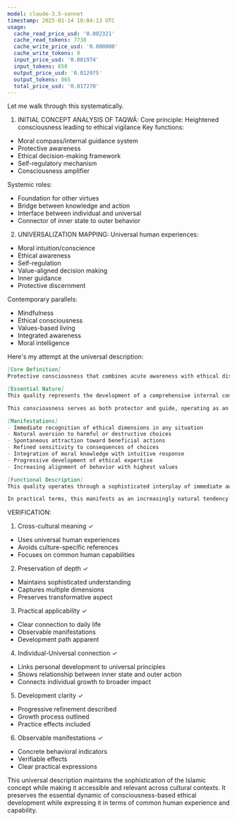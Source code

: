 ```yaml
---
model: claude-3.5-sonnet
timestamp: 2025-01-14 18:04:13 UTC
usage:
  cache_read_price_usd: '0.002321'
  cache_read_tokens: 7738
  cache_write_price_usd: '0.000000'
  cache_write_tokens: 0
  input_price_usd: '0.001974'
  input_tokens: 658
  output_price_usd: '0.012975'
  output_tokens: 865
  total_price_usd: '0.017270'
---
```


Let me walk through this systematically.

1. INITIAL CONCEPT ANALYSIS OF TAQWĀ:
Core principle: Heightened consciousness leading to ethical vigilance
Key functions:
- Moral compass/internal guidance system
- Protective awareness
- Ethical decision-making framework
- Self-regulatory mechanism
- Consciousness amplifier

Systemic roles:
- Foundation for other virtues
- Bridge between knowledge and action
- Interface between individual and universal
- Connector of inner state to outer behavior

2. UNIVERSALIZATION MAPPING:
Universal human experiences:
- Moral intuition/conscience
- Ethical awareness
- Self-regulation
- Value-aligned decision making
- Inner guidance
- Protective discernment

Contemporary parallels:
- Mindfulness
- Ethical consciousness
- Values-based living
- Integrated awareness
- Moral intelligence

Here's my attempt at the universal description:

```markdown
[Core Definition]
Protective consciousness that combines acute awareness with ethical discernment, creating an internal guidance system that both illuminates right action and guards against harmful choices. This heightened state of awareness integrates moral intuition, rational understanding, and experiential wisdom to guide behavior.

[Essential Nature]
This quality represents the development of a comprehensive internal compass that operates through multiple layers of consciousness. At its core, it's an elevated state of awareness that encompasses both protective and guidance functions, allowing one to navigate complex ethical terrain with clarity and precision. It combines immediate intuitive recognition with deeper reflective understanding, creating a dynamic system of moral orientation that becomes increasingly refined through experience and practice.

This consciousness serves as both protector and guide, operating as an internal early warning system for ethical pitfalls while simultaneously illuminating paths toward positive action. It transforms abstract moral knowledge into lived wisdom, bridging the gap between understanding what is right and actually doing it.

[Manifestations]
- Immediate recognition of ethical dimensions in any situation
- Natural aversion to harmful or destructive choices
- Spontaneous attraction toward beneficial actions
- Refined sensitivity to consequences of choices
- Integration of moral knowledge with intuitive response
- Progressive development of ethical expertise
- Increasing alignment of behavior with highest values

[Functional Description]
This quality operates through a sophisticated interplay of immediate awareness and deeper understanding. Like a highly developed sense organ for ethical reality, it processes multiple layers of information simultaneously - contextual cues, potential consequences, moral principles, and intuitive wisdom. This creates a comprehensive awareness that both protects from harm and guides toward optimal choices, becoming more refined and automatic through consistent practice.

In practical terms, this manifests as an increasingly natural tendency to recognize and choose right action without needing elaborate deliberation. It transforms theoretical ethical knowledge into immediate practical wisdom, allowing one to navigate complex situations with greater ease and accuracy. This quality becomes a kind of ethical expertise, where appropriate responses arise naturally from cultivated awareness rather than just rule-following.
```

VERIFICATION:
1. Cross-cultural meaning ✓ 
- Uses universal human experiences
- Avoids culture-specific references
- Focuses on common human capabilities

2. Preservation of depth ✓
- Maintains sophisticated understanding
- Captures multiple dimensions
- Preserves transformative aspect

3. Practical applicability ✓
- Clear connection to daily life
- Observable manifestations
- Development path apparent

4. Individual-Universal connection ✓
- Links personal development to universal principles
- Shows relationship between inner state and outer action
- Connects individual growth to broader impact

5. Development clarity ✓
- Progressive refinement described
- Growth process outlined
- Practice effects included

6. Observable manifestations ✓
- Concrete behavioral indicators
- Verifiable effects
- Clear practical expressions

This universal description maintains the sophistication of the Islamic concept while making it accessible and relevant across cultural contexts. It preserves the essential dynamic of consciousness-based ethical development while expressing it in terms of common human experience and capability.